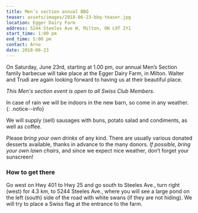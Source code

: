 ```yaml
---
title: Men’s section annual BBQ
teaser: assets/images/2018-06-23-bbq-teaser.jpg
location: Egger Dairy Farm
address: 5244 Steeles Ave W, Milton, ON L9T 2Y1
start_time: 1:00 pm
end_time: 5:00 pm
contact: Arno
date: 2018-06-23
---
```


On Saturday, June 23rd, starting at 1.00 pm, our annual Men’s Section family
barbecue will take place at the Egger Dairy Farm, in Milton. Walter and Trudi
are again looking forward to having us at their beautiful place.

*This Men's section event is open to all Swiss Club Members.*

In case of rain we will be indoors in the new barn, so come in any weather.
{: .notice--info}

We will supply (sell) sausages with buns, potato salad and condiments, as well
as coffee.

Please *bring your own drinks* of any kind. There are usually various donated
desserts available, thanks in advance to the many donors. *If possible, bring
your own lawn chairs*, and since we expect nice weather, don’t forget your
sunscreen!

### How to get there

Go west on Hwy 401 to Hwy 25 and go south to Steeles Ave., turn right (west)
for 4.3 km, to 5244 Steeles Ave., where you will see a large pond on the left
(south) side of the road with white swans (if they are not hiding). We will try
to place a Swiss flag at the entrance to the farm.
